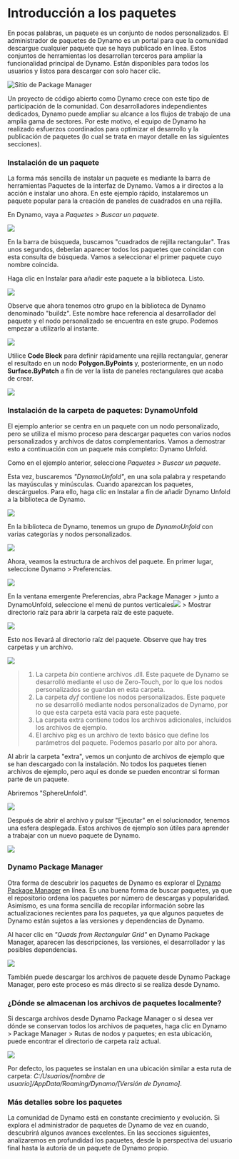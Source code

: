 # Introducción a los paquetes

En pocas palabras, un paquete es un conjunto de nodos personalizados. El administrador de paquetes de Dynamo es un portal para que la comunidad descargue cualquier paquete que se haya publicado en línea. Estos conjuntos de herramientas los desarrollan terceros para ampliar la funcionalidad principal de Dynamo. Están disponibles para todos los usuarios y listos para descargar con solo hacer clic.

![Sitio de Package Manager](../images/6-2/1/dpm.jpg)

Un proyecto de código abierto como Dynamo crece con este tipo de participación de la comunidad. Con desarrolladores independientes dedicados, Dynamo puede ampliar su alcance a los flujos de trabajo de una amplia gama de sectores. Por este motivo, el equipo de Dynamo ha realizado esfuerzos coordinados para optimizar el desarrollo y la publicación de paquetes (lo cual se trata en mayor detalle en las siguientes secciones).

### Instalación de un paquete

La forma más sencilla de instalar un paquete es mediante la barra de herramientas Paquetes de la interfaz de Dynamo. Vamos a ir directos a la acción e instalar uno ahora. En este ejemplo rápido, instalaremos un paquete popular para la creación de paneles de cuadrados en una rejilla.

En Dynamo, vaya a _Paquetes > Buscar un paquete_.

![](../images/6-2/1/packageintroduction-installingapackage01.jpg)

En la barra de búsqueda, buscamos "cuadrados de rejilla rectangular". Tras unos segundos, deberían aparecer todos los paquetes que coincidan con esta consulta de búsqueda. Vamos a seleccionar el primer paquete cuyo nombre coincida.

Haga clic en Instalar para añadir este paquete a la biblioteca. Listo.

![](../images/6-2/1/packageintroduction-installingapackage02.jpg)

Observe que ahora tenemos otro grupo en la biblioteca de Dynamo denominado "buildz". Este nombre hace referencia al desarrollador del paquete y el nodo personalizado se encuentra en este grupo. Podemos empezar a utilizarlo al instante.

![](../images/6-2/1/packageintroduction-installingapackage03.jpg)

Utilice **Code Block** para definir rápidamente una rejilla rectangular, generar el resultado en un nodo **Polygon.ByPoints** y, posteriormente, en un nodo **Surface.ByPatch** a fin de ver la lista de paneles rectangulares que acaba de crear.

![](../images/6-2/1/packageintroduction-installingapackage04.jpg)

### Instalación de la carpeta de paquetes: DynamoUnfold

El ejemplo anterior se centra en un paquete con un nodo personalizado, pero se utiliza el mismo proceso para descargar paquetes con varios nodos personalizados y archivos de datos complementarios. Vamos a demostrar esto a continuación con un paquete más completo: Dynamo Unfold.

Como en el ejemplo anterior, seleccione _Paquetes > Buscar un paquete_.

Esta vez, buscaremos _"DynamoUnfold"_, en una sola palabra y respetando las mayúsculas y minúsculas. Cuando aparezcan los paquetes, descárguelos. Para ello, haga clic en Instalar a fin de añadir Dynamo Unfold a la biblioteca de Dynamo.

![](../images/6-2/1/packageintroduction-installingpackagefolder01.jpg)

En la biblioteca de Dynamo, tenemos un grupo de _DynamoUnfold_ con varias categorías y nodos personalizados.

![](../images/6-2/1/packageintroduction-installingpackagefolder02.jpg)

Ahora, veamos la estructura de archivos del paquete. En primer lugar, seleccione Dynamo > Preferencias.

![](../images/6-2/1/packageintroduction-installingpackagefolder03.jpg)

En la ventana emergente Preferencias, abra Package Manager > junto a DynamoUnfold, seleccione el menú de puntos verticales![](../images/6-2/1/packageintroduction-verticaldotsmenu.jpg) > Mostrar directorio raíz para abrir la carpeta raíz de este paquete.

![](../images/6-2/1/packageintroduction-installingpackagefolder04.jpg)

Esto nos llevará al directorio raíz del paquete. Observe que hay tres carpetas y un archivo.

![](../images/6-2/1/packageintroduction-installingpackagefolder05.jpg)

> 1. La carpeta _bin_ contiene archivos .dll. Este paquete de Dynamo se desarrolló mediante el uso de Zero-Touch, por lo que los nodos personalizados se guardan en esta carpeta.
> 2. La carpeta _dyf_ contiene los nodos personalizados. Este paquete no se desarrolló mediante nodos personalizados de Dynamo, por lo que esta carpeta está vacía para este paquete.
> 3. La carpeta extra contiene todos los archivos adicionales, incluidos los archivos de ejemplo.
> 4. El archivo pkg es un archivo de texto básico que define los parámetros del paquete. Podemos pasarlo por alto por ahora.

Al abrir la carpeta "extra", vemos un conjunto de archivos de ejemplo que se han descargado con la instalación. No todos los paquetes tienen archivos de ejemplo, pero aquí es donde se pueden encontrar si forman parte de un paquete.

Abriremos "SphereUnfold".

![](../images/6-2/1/rd2.jpg)

Después de abrir el archivo y pulsar "Ejecutar" en el solucionador, tenemos una esfera desplegada. Estos archivos de ejemplo son útiles para aprender a trabajar con un nuevo paquete de Dynamo.

![](<../images/6-2/5/packageintroduction-installingpackagefolder07 (1).jpg>)

### Dynamo Package Manager

Otra forma de descubrir los paquetes de Dynamo es explorar el [Dynamo Package Manager](http://dynamopackages.com) en línea. Es una buena forma de buscar paquetes, ya que el repositorio ordena los paquetes por número de descargas y popularidad. Asimismo, es una forma sencilla de recopilar información sobre las actualizaciones recientes para los paquetes, ya que algunos paquetes de Dynamo están sujetos a las versiones y dependencias de Dynamo.

Al hacer clic en _"Quads from Rectangular Grid"_ en Dynamo Package Manager, aparecen las descripciones, las versiones, el desarrollador y las posibles dependencias.

![](../images/6-2/1/dpm2.jpg)

También puede descargar los archivos de paquete desde Dynamo Package Manager, pero este proceso es más directo si se realiza desde Dynamo.

### ¿Dónde se almacenan los archivos de paquetes localmente?

Si descarga archivos desde Dynamo Package Manager o si desea ver dónde se conservan todos los archivos de paquetes, haga clic en Dynamo > Package Manager > Rutas de nodos y paquetes; en esta ubicación, puede encontrar el directorio de carpeta raíz actual.

![](../images/6-2/1/packageintroduction-installingpackagefolder08.jpg)

Por defecto, los paquetes se instalan en una ubicación similar a esta ruta de carpeta: _C:/Usuarios/[nombre de usuario]/AppData/Roaming/Dynamo/[Versión de Dynamo]_.

### Más detalles sobre los paquetes

La comunidad de Dynamo está en constante crecimiento y evolución. Si explora el administrador de paquetes de Dynamo de vez en cuando, descubrirá algunos avances excelentes. En las secciones siguientes, analizaremos en profundidad los paquetes, desde la perspectiva del usuario final hasta la autoría de un paquete de Dynamo propio.
